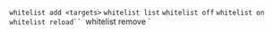 `whitelist add <targets>`
`whitelist list`
`whitelist off`
`whitelist on`
`whitelist reload``
`whitelist remove <targets>`